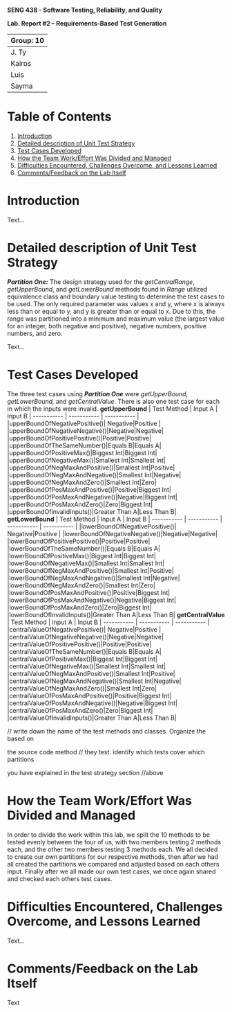 
**SENG 438 - Software Testing, Reliability, and Quality**

  

**Lab. Report \#2 – Requirements-Based Test Generation**

  


| Group: 10      |
|-----------------|
| J. Ty|   
|Kairos|   
|Luis|   
|  Sayma|   


# Table of Contents
1. [Introduction](#introduction)
2. [Detailed description of Unit Test Strategy](#par1)
3. [Test Cases Developed](#par2)
4. [How the Team Work/Effort Was Divided and Managed](#par3)
5. [Difficulties Encountered, Challenges Overcome, and Lessons Learned](#par4)
6. [Comments/Feedback on the Lab Itself](#par5)


  
# Introduction <a name="introduction"></a>

  

Text…

  

# Detailed description of Unit Test Strategy <a name="par1"></a>

  ***Partition One:*** The design strategy used for the *getCentralRange*, *getUpperBound*, and *getLowerBound* methods found in *Range* utilized equivalence class and boundary value testing to determine the test cases to be used. The only required parameter was values x and y, where x is always less than or equal to y, and y is greater than or equal to x. Due to this, the range was partitioned into a minimum and maximum value (the largest value for an integer, both negative and positive), negative numbers, positive numbers, and zero.

Text...
  

# Test Cases Developed <a name="par2"></a>

The three test cases using ***Partition One*** were *getUpperBound, getLowerBound,* and *getCentralValue*.  There is also one test case for each in which the inputs were invalid.
**getUpperBound**
| Test Method | Input A | Input B
| ----------- | ----------- |  ----------- |
|upperBoundOfNegativePositive()| Negative|Positive |
|upperBoundOfNegativeNegative()|Negative|Negative|
|upperBoundOfPositivePositive()|Positive|Positive|
|upperBoundOfTheSameNumber()|Equals B|Equals A|
|upperBoundOfPositiveMax()|Biggest Int|Biggest Int|
|upperBoundOfNegativeMax()|Smallest Int|Smallest Int|
|upperBoundOfNegMaxAndPositive()|Smallest Int|Positive|
|upperBoundOfNegMaxAndNegative()|Smallest Int|Negative|
|upperBoundOfNegMaxAndZero()|Smallest Int|Zero|
|upperBoundOfPosMaxAndPositive()|Positive|Biggest Int|
|upperBoundOfPosMaxAndNegative()|Negative|Biggest Int|
|upperBoundOfPosMaxAndZero()|Zero|Biggest Int|
|upperBoundOfInvalidInputs()|Greater Than A|Less Than B|
**getLowerBound**
| Test Method | Input A | Input B
| ----------- | ----------- | ----------- |  ----------- |
|lowerBoundOfNegativePositive()| Negative|Positive |
|lowerBoundOfNegativeNegative()|Negative|Negative|
|lowerBoundOfPositivePositive()|Positive|Positive|
|lowerBoundOfTheSameNumber()|Equals B|Equals A|
|lowerBoundOfPositiveMax()|Biggest Int|Biggest Int|
|lowerBoundOfNegativeMax()|Smallest Int|Smallest Int|
|lowerBoundOfNegMaxAndPositive()|Smallest Int|Positive|
|lowerBoundOfNegMaxAndNegative()|Smallest Int|Negative|
|lowerBoundOfNegMaxAndZero()|Smallest Int|Zero|
|lowerBoundOfPosMaxAndPositive()|Positive|Biggest Int|
|lowerBoundOfPosMaxAndNegative()|Negative|Biggest Int|
|lowerBoundOfPosMaxAndZero()|Zero|Biggest Int|
|lowerBoundOfInvalidInputs()|Greater Than A|Less Than B|
**getCentralValue**
| Test Method | Input A | Input B
| ----------- | ----------- |  ----------- |
|centralValueOfNegativePositive()| Negative|Positive |
|centralValueOfNegativeNegative()|Negative|Negative|
|centralValueOfPositivePositive()|Positive|Positive|
|centralValueOfTheSameNumber()|Equals B|Equals A|
|centralValueOfPositiveMax()|Biggest Int|Biggest Int|
|centralValueOfNegativeMax()|Smallest Int|Smallest Int|
|centralValueOfNegMaxAndPositive()|Smallest Int|Positive|
|centralValueOfNegMaxAndNegative()|Smallest Int|Negative|
|centralValueOfNegMaxAndZero()|Smallest Int|Zero|
|centralValueOfPosMaxAndPositive()|Positive|Biggest Int|
|centralValueOfPosMaxAndNegative()|Negative|Biggest Int|
|centralValueOfPosMaxAndZero()|Zero|Biggest Int|
|centralValueOfInvalidInputs()|Greater Than A|Less Than B|


// write down the name of the test methods and classes. Organize the based on

the source code method // they test. identify which tests cover which partitions

you have explained in the test strategy section //above

  

# How the Team Work/Effort Was Divided and Managed <a name="par3"></a>

  In order to divide the work within this lab, we  split the 10 methods to be tested evenly between the four of us, with two members testing 2 methods each, and the other two members testing 3 methods each. We all decided to create our own partitions for our respective methods, then after we had all created the partitions we compared and adjusted based on each others input. Finally after we all made our own test cases, we once again shared and checked each others test cases.

  

# Difficulties Encountered, Challenges Overcome, and Lessons Learned <a name="par4"></a>

  

Text…

  

# Comments/Feedback on the Lab Itself <a name="par5"></a>

  

Text